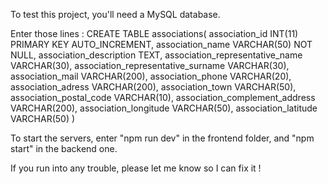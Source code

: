 To test this project, you'll need a MySQL database.

Enter those lines :
CREATE TABLE associations(
    association_id INT(11) PRIMARY KEY AUTO_INCREMENT,
    association_name VARCHAR(50) NOT NULL,
    association_description TEXT,
    association_representative_name VARCHAR(30),
    association_representative_surname VARCHAR(30),
    association_mail VARCHAR(200),
    association_phone VARCHAR(20),
    association_adress VARCHAR(200),
    association_town VARCHAR(50),
    association_postal_code VARCHAR(10),
    association_complement_address VARCHAR(200),
    association_longitude VARCHAR(50),
    association_latitude VARCHAR(50)
)

To start the servers, enter "npm run dev" in the frontend folder, and "npm start" in the backend one.

If you run into any trouble, please let me know so I can fix it !